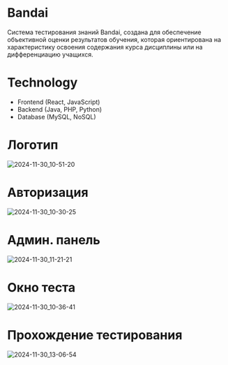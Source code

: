 # Bandai
Система тестирования знаний Bandai, создана для обеспечение объективной оценки результатов обучения, которая ориентирована на характеристику освоения содержания курса дисциплины или на дифференциацию учащихся.

# Technology
* Frontend (React, JavaScript)
* Backend (Java, PHP, Python)
* Database (MySQL, NoSQL)

# Логотип

![2024-11-30_10-51-20](https://github.com/user-attachments/assets/e35c9544-0e52-46bc-ad1b-511e59eae6b3)

# Авторизация

 ![2024-11-30_10-30-25](https://github.com/user-attachments/assets/c28ce5d4-a479-433e-8f22-d303c2817fc2)

# Админ. панель

![2024-11-30_11-21-21](https://github.com/user-attachments/assets/94059323-55b9-4341-9abe-d5e416cc8d6c)


# Окно теста

![2024-11-30_10-36-41](https://github.com/user-attachments/assets/b6373ae5-638c-454c-be69-4ad132324876)

# Прохождение тестирования

![2024-11-30_13-06-54](https://github.com/user-attachments/assets/22337e63-7a39-4565-a00a-d6921480552b)
